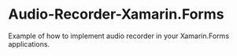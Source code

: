 # Audio-Recorder-Xamarin.Forms
Example of how to implement audio recorder in your Xamarin.Forms applications.

